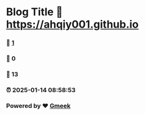 # Blog Title :link: https://ahqiy001.github.io 
### :page_facing_up: [1](https://ahqiy001.github.io/tag.html) 
### :speech_balloon: 0 
### :hibiscus: 13 
### :alarm_clock: 2025-01-14 08:58:53 
### Powered by :heart: [Gmeek](https://github.com/Meekdai/Gmeek)

